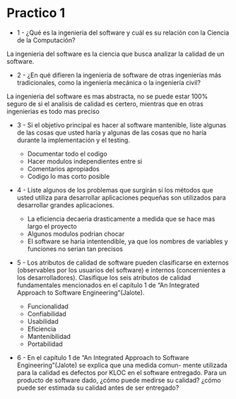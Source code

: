 # Practico 1

* 1 - ¿Qué es la ingenierı́a del software y cuál es su relación con la Ciencia de la Computación?

La ingenieria del software es la ciencia que busca analizar la calidad de un software.  
  

* 2 - ¿En qué difieren la ingenierı́a de software de otras ingenierı́as más tradicionales, como la ingenierı́a mecánica o la
ingenierı́a civil?

La ingenieria del software es mas abstracta, no se puede estar 100% seguro de si 
el analisis de calidad es certero, mientras que en otras ingenierias es todo mas preciso

* 3 - Si el objetivo principal es hacer al software mantenible, liste algunas de las cosas que usted harı́a y algunas de las
cosas que no harı́a durante la implementación y el testing.

    * Documentar todo el codigo
    * Hacer modulos independientes entre si 
    * Comentarios apropiados
    * Codigo lo mas corto posible

* 4 - Liste algunos de los problemas que surgirán si los métodos que usted utiliza para desarrollar aplicaciones pequeñas son utilizados para desarrollar grandes aplicaciones.  

    * La eficiencia decaeria drasticamente a medida que se hace mas largo el proyecto
    * Algunos modulos podrian chocar
    * El software se haria intentendible, ya que los nombres de variables y funciones no serian tan precisos

* 5 - Los atributos de calidad de software pueden clasificarse en externos (observables por los usuarios del software) e
internos (concernientes a los desarrolladores). Clasifique los seis atributos de calidad fundamentales mencionados en el
capı́tulo 1 de “An Integrated Approach to Software Engineering”(Jalote).  

    * Funcionalidad
    * Confiabilidad
    * Usabilidad
    * Eficiencia
    * Mantenibilidad
    * Portabilidad

* 6 - En el capı́tulo 1 de “An Integrated Approach to Software Engineering”(Jalote) se explica que una medida comun-
mente utilizada para la calidad es defectos por KLOC en el software entregado. Para un producto de software dado,
¿cómo puede medirse su calidad? ¿cómo puede ser estimada su calidad antes de ser entregado?





